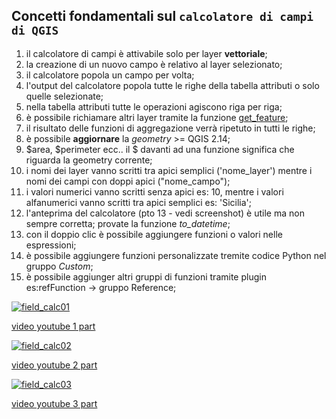## Concetti fondamentali sul `calcolatore di campi di QGIS` 

1. il calcolatore di campi è attivabile solo per layer **vettoriale**;
2. la creazione di un nuovo campo è relativo al layer selezionato;
3. il calcolatore popola un campo per volta;
4. l'output del calcolatore popola tutte le righe della tabella attributi o solo quelle selezionate;
5. nella tabella attributi tutte le operazioni agiscono riga per riga;
6. è possibile richiamare altri layer tramite la funzione [get_feature](/gr_funzioni/record_e_attributi/funzioni/get_feature.md);
7. il risultato delle funzioni di aggregazione verrà ripetuto in tutti le righe;
8. è possibile **aggiornare** la *geometry* >= QGIS 2.14;
9. $area, $perimeter ecc.. il $ davanti ad una funzione significa che riguarda la geometry corrente;
10. i nomi dei layer vanno scritti tra apici semplici ('nome_layer') mentre i nomi dei campi con doppi apici ("nome_campo");
11. i valori numerici vanno scritti senza apici es: 10, mentre i valori alfanumerici vanno scritti tra apici semplici es: 'Sicilia';
12. l'anteprima del calcolatore (pto 13 - vedi screenshot) è utile ma non sempre corretta; provate la funzione _to_datetime_;
13. con il doppio clic è possibile aggiungere funzioni o valori nelle espressioni;
14. è possibile aggiungere funzioni personalizzate tremite codice Python nel gruppo _Custom_;
15. è possibile aggiunger altri gruppi di funzioni tramite plugin es:refFunction → gruppo Reference;


[![field_calc01](https://img.youtube.com/vi/454-t4_NcSs/0.jpg)](https://www.youtube.com/watch?v=454-t4_NcSs&index=7&list=PLqDFjeQq7NBjz5PWb66PNUqMgN1fce4cu "fiel_calc02")

[video youtube 1 part](https://www.youtube.com/watch?v=454-t4_NcSs&index=7&list=PLqDFjeQq7NBjz5PWb66PNUqMgN1fce4cu)

[![field_calc02](https://img.youtube.com/vi/i0mLFq4MSOY/0.jpg)](https://www.youtube.com/watch?v=i0mLFq4MSOY&index=6&list=PLqDFjeQq7NBjz5PWb66PNUqMgN1fce4cu "fiel_calc02")

[video youtube 2 part](https://www.youtube.com/watch?v=i0mLFq4MSOY&index=6&list=PLqDFjeQq7NBjz5PWb66PNUqMgN1fce4cu)

[![field_calc03](https://img.youtube.com/vi/IymSgXmbAFM/0.jpg)](https://www.youtube.com/watch?v=IymSgXmbAFM&list=PLqDFjeQq7NBjz5PWb66PNUqMgN1fce4cu&index "fiel_calc03")

[video youtube 3 part](https://www.youtube.com/watch?v=IymSgXmbAFM&list=PLqDFjeQq7NBjz5PWb66PNUqMgN1fce4cu&index)

